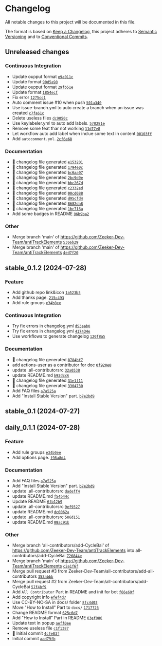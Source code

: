 # Changelog

All notable changes to this project will be documented in this file.

The format is based on [Keep a Changelog](https://keepachangelog.com/en/1.0.0/), this project adheres to [Semantic Versioning](https://semver.org/spec/v2.0.0.html) and to [Conventional Commits](https://www.conventionalcommits.org/en/v1.0.0/).

## Unreleased changes

### Continuous Integration
- Update oupput format [`e9a011c`](https://github.com/Zeeker-Dev-Team/antiTrackElements/commit/e9a011c)
- Update format [`90d5a90`](https://github.com/Zeeker-Dev-Team/antiTrackElements/commit/90d5a90)
- Update oupput format [`29fb51e`](https://github.com/Zeeker-Dev-Team/antiTrackElements/commit/29fb51e)
- Update format [`1854ecf`](https://github.com/Zeeker-Dev-Team/antiTrackElements/commit/1854ecf)
- Fix error [`1275cc1`](https://github.com/Zeeker-Dev-Team/antiTrackElements/commit/1275cc1)
- Auto comment issue #10 when push [`501a340`](https://github.com/Zeeker-Dev-Team/antiTrackElements/commit/501a340)
- Use issue-branch.yml to auto create a branch when an issue was created [`c7fa61c`](https://github.com/Zeeker-Dev-Team/antiTrackElements/commit/c7fa61c)
- Delete useless files [`dc9050c`](https://github.com/Zeeker-Dev-Team/antiTrackElements/commit/dc9050c)
- Use keylabeler.yml to auto add labels. [`578281e`](https://github.com/Zeeker-Dev-Team/antiTrackElements/commit/578281e)
- Remove some feat thar not working [`11d77e8`](https://github.com/Zeeker-Dev-Team/antiTrackElements/commit/11d77e8)
- Let workflow auto add label when inclue some text in content [`00103ff`](https://github.com/Zeeker-Dev-Team/antiTrackElements/commit/00103ff)
- Add `autocomment.yml`. [`2cf6e68`](https://github.com/Zeeker-Dev-Team/antiTrackElements/commit/2cf6e68)

### Documentation
- :robot: changelog file generated [`e153201`](https://github.com/Zeeker-Dev-Team/antiTrackElements/commit/e153201)
- :robot: changelog file generated [`1794e0c`](https://github.com/Zeeker-Dev-Team/antiTrackElements/commit/1794e0c)
- :robot: changelog file generated [`bc6aa07`](https://github.com/Zeeker-Dev-Team/antiTrackElements/commit/bc6aa07)
- :robot: changelog file generated [`2bc9d0e`](https://github.com/Zeeker-Dev-Team/antiTrackElements/commit/2bc9d0e)
- :robot: changelog file generated [`bbc267d`](https://github.com/Zeeker-Dev-Team/antiTrackElements/commit/bbc267d)
- :robot: changelog file generated [`c2332ed`](https://github.com/Zeeker-Dev-Team/antiTrackElements/commit/c2332ed)
- :robot: changelog file generated [`00cd088`](https://github.com/Zeeker-Dev-Team/antiTrackElements/commit/00cd088)
- :robot: changelog file generated [`d95cfd4`](https://github.com/Zeeker-Dev-Team/antiTrackElements/commit/d95cfd4)
- :robot: changelog file generated [`8682da8`](https://github.com/Zeeker-Dev-Team/antiTrackElements/commit/8682da8)
- :robot: changelog file generated [`1bc716a`](https://github.com/Zeeker-Dev-Team/antiTrackElements/commit/1bc716a)
- Add some badges in README [`06b9ba2`](https://github.com/Zeeker-Dev-Team/antiTrackElements/commit/06b9ba2)

### Other
- Merge branch 'main' of https://github.com/Zeeker-Dev-Team/antiTrackElements [`5366b29`](https://github.com/Zeeker-Dev-Team/antiTrackElements/commit/5366b29)
- Merge branch 'main' of https://github.com/Zeeker-Dev-Team/antiTrackElements [`4ed7f20`](https://github.com/Zeeker-Dev-Team/antiTrackElements/commit/4ed7f20)

## stable_0.1.2 (2024-07-28)

### Feature
- Add github repo link&icon [`1a523b3`](https://github.com/Zeeker-Dev-Team/antiTrackElements/commit/1a523b3)
- Add thanks page. [`215c493`](https://github.com/Zeeker-Dev-Team/antiTrackElements/commit/215c493)
- Add rule groups [`e34b0ee`](https://github.com/Zeeker-Dev-Team/antiTrackElements/commit/e34b0ee)

### Continuous Integration
- Try fix errors in changelog.yml [`d53eab0`](https://github.com/Zeeker-Dev-Team/antiTrackElements/commit/d53eab0)
- Try fix errors in changelog.yml [`417434e`](https://github.com/Zeeker-Dev-Team/antiTrackElements/commit/417434e)
- Use workflows to generate changelog [`120f8a5`](https://github.com/Zeeker-Dev-Team/antiTrackElements/commit/120f8a5)

### Documentation
- :robot: changelog file generated [`8784bf7`](https://github.com/Zeeker-Dev-Team/antiTrackElements/commit/8784bf7)
- add actions-user as a contributor for doc [`0f920e8`](https://github.com/Zeeker-Dev-Team/antiTrackElements/commit/0f920e8)
- update .all-contributorsrc [`32a0538`](https://github.com/Zeeker-Dev-Team/antiTrackElements/commit/32a0538)
- update README.md [`b92dcc6`](https://github.com/Zeeker-Dev-Team/antiTrackElements/commit/b92dcc6)
- :robot: changelog file generated [`31e1f11`](https://github.com/Zeeker-Dev-Team/antiTrackElements/commit/31e1f11)
- :robot: changelog file generated [`3304730`](https://github.com/Zeeker-Dev-Team/antiTrackElements/commit/3304730)
- Add FAQ files [`a7a525a`](https://github.com/Zeeker-Dev-Team/antiTrackElements/commit/a7a525a)
- Add "Install Stable Version" part. [`b7e2bd9`](https://github.com/Zeeker-Dev-Team/antiTrackElements/commit/b7e2bd9)

## stable_0.1 (2024-07-27)

## daily_0.1.1 (2024-07-28)

### Feature
- Add rule groups [`e34b0ee`](https://github.com/Zeeker-Dev-Team/antiTrackElements/commit/e34b0ee)
- Add options page. [`f98a8d4`](https://github.com/Zeeker-Dev-Team/antiTrackElements/commit/f98a8d4)

### Documentation
- Add FAQ files [`a7a525a`](https://github.com/Zeeker-Dev-Team/antiTrackElements/commit/a7a525a)
- Add "Install Stable Version" part. [`b7e2bd9`](https://github.com/Zeeker-Dev-Team/antiTrackElements/commit/b7e2bd9)
- update .all-contributorsrc [`dadeff4`](https://github.com/Zeeker-Dev-Team/antiTrackElements/commit/dadeff4)
- update README.md [`f54b44c`](https://github.com/Zeeker-Dev-Team/antiTrackElements/commit/f54b44c)
- Update README [`6fb12b9`](https://github.com/Zeeker-Dev-Team/antiTrackElements/commit/6fb12b9)
- update .all-contributorsrc [`9ef9527`](https://github.com/Zeeker-Dev-Team/antiTrackElements/commit/9ef9527)
- update README.md [`dc0062a`](https://github.com/Zeeker-Dev-Team/antiTrackElements/commit/dc0062a)
- update .all-contributorsrc [`506d151`](https://github.com/Zeeker-Dev-Team/antiTrackElements/commit/506d151)
- update README.md [`08ac91b`](https://github.com/Zeeker-Dev-Team/antiTrackElements/commit/08ac91b)

### Other
- Merge branch 'all-contributors/add-CycleBai' of https://github.com/Zeeker-Dev-Team/antiTrackElements into all-contributors/add-CycleBai [`726844e`](https://github.com/Zeeker-Dev-Team/antiTrackElements/commit/726844e)
- Merge branch 'main' of https://github.com/Zeeker-Dev-Team/antiTrackElements [`c2e1f6f`](https://github.com/Zeeker-Dev-Team/antiTrackElements/commit/c2e1f6f)
- Merge pull request #3 from Zeeker-Dev-Team/all-contributors/add-all-contributors [`353abbb`](https://github.com/Zeeker-Dev-Team/antiTrackElements/commit/353abbb)
- Merge pull request #2 from Zeeker-Dev-Team/all-contributors/add-CycleBai [`57f4bf9`](https://github.com/Zeeker-Dev-Team/antiTrackElements/commit/57f4bf9)
- Add `All Contributor` Part in README and init for bot [`f66e60f`](https://github.com/Zeeker-Dev-Team/antiTrackElements/commit/f66e60f)
- Add copyright info [`efef4d7`](https://github.com/Zeeker-Dev-Team/antiTrackElements/commit/efef4d7)
- Use CC-BY-NC-SA in docs/ folder [`8fc4d03`](https://github.com/Zeeker-Dev-Team/antiTrackElements/commit/8fc4d03)
- Move "How to Install" Part to `docs/` [`1717725`](https://github.com/Zeeker-Dev-Team/antiTrackElements/commit/1717725)
- Change README format [`625c6d7`](https://github.com/Zeeker-Dev-Team/antiTrackElements/commit/625c6d7)
- Add "How to Install" Part in README [`03ef080`](https://github.com/Zeeker-Dev-Team/antiTrackElements/commit/03ef080)
- Update text in popup [`aeff0ee`](https://github.com/Zeeker-Dev-Team/antiTrackElements/commit/aeff0ee)
- Remove useless file [`c1f1387`](https://github.com/Zeeker-Dev-Team/antiTrackElements/commit/c1f1387)
- :tada: Initial commit [`4cfe83f`](https://github.com/Zeeker-Dev-Team/antiTrackElements/commit/4cfe83f)
- Initial commit [`aad79fb`](https://github.com/Zeeker-Dev-Team/antiTrackElements/commit/aad79fb)

